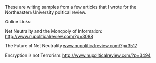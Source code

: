 
These are writing samples from a few articles that I wrote for the Northeastern University political review. 


Online Links:

Net Neutrality and the Monopoly of Information:
http://www.nupoliticalreview.com/?p=3088

The Future of Net Neutrality
www.nupoliticalreview.com/?p=3517

Encryption is not Terrorism:
http://www.nupoliticalreview.com/?p=3494